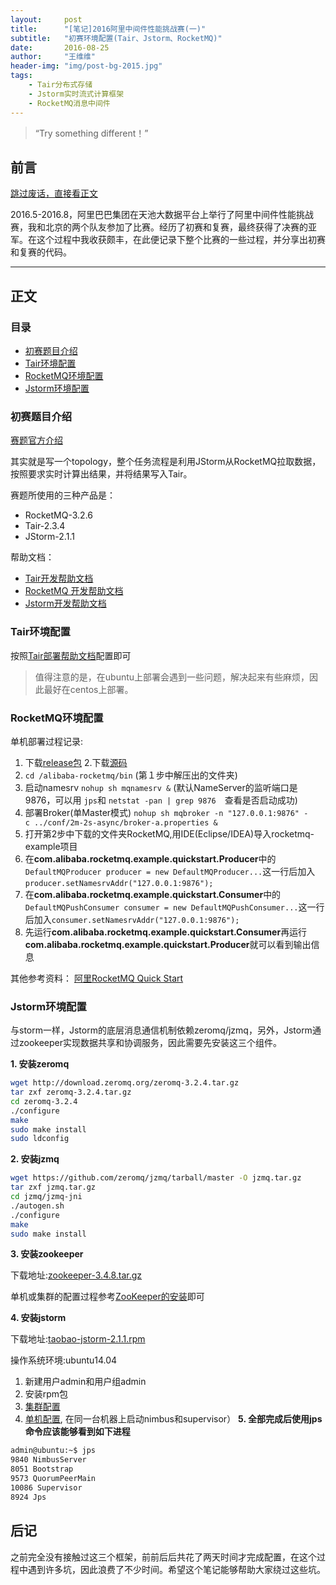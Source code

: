 ```yaml
---
layout:     post
title:      "[笔记]2016阿里中间件性能挑战赛(一)"
subtitle:   "初赛环境配置(Tair、Jstorm、RocketMQ)"
date:       2016-08-25
author:     "王维维"
header-img: "img/post-bg-2015.jpg"
tags:
    - Tair分布式存储
    - Jstorm实时流式计算框架
    - RocketMQ消息中间件
---
```


> “Try something different！”

## 前言<span id="前言" />

[跳过废话，直接看正文](#正文)

2016.5-2016.8，阿里巴巴集团在天池大数据平台上举行了阿里中间件性能挑战赛，我和北京的两个队友参加了比赛。经历了初赛和复赛，最终获得了决赛的亚军。在这个过程中我收获颇丰，在此便记录下整个比赛的一些过程，并分享出初赛和复赛的代码。

---

## 正文<span id = "正文" />

### 目录<span id="目录" />

* [初赛题目介绍](#初赛题目介绍)
* [Tair环境配置](#Tair环境配置)
* [RocketMQ环境配置](#RocketMQ环境配置)
* [Jstorm环境配置](#Jstorm环境配置)

### 初赛题目介绍<span id="初赛题目介绍" />

[赛题官方介绍](https://tianchi.shuju.aliyun.com/competition/information.htm?raceId=231533)

其实就是写一个topology，整个任务流程是利用JStorm从RocketMQ拉取数据，按照要求实时计算出结果，并将结果写入Tair。

赛题所使用的三种产品是：

* RocketMQ-3.2.6
* Tair-2.3.4
* JStorm-2.1.1

帮助文档：

* [Tair开发帮助文档](http://code.taobao.org/p/tair/wiki/index/)
* [RocketMQ 开发帮助文档](https://github.com/alibaba/RocketMQ)
* [Jstorm开发帮助文档](https://github.com/alibaba/jstorm/wiki/JStorm-Chinese-Documentation)

### Tair环境配置<span id="Tair环境配置" />

按照[Tair部署帮助文档](http://code.taobao.org/p/tair/wiki/deploy/)配置即可

> 值得注意的是，在ubuntu上部署会遇到一些问题，解决起来有些麻烦，因此最好在centos上部署。

### RocketMQ环境配置<span id="RocketMQ环境配置" />

单机部署过程记录:

1. 下载[release包](https://github.com/alibaba/RocketMQ/releases/download/v3.2.6/alibaba-rocketmq-3.2.6.tar.gz)
2.下载[源码](https://github.com/alibaba/RocketMQ)
3. `cd /alibaba-rocketmq/bin` (第１步中解压出的文件夹)
4. 启动namesrv
     `nohup sh mqnamesrv &`
    (默认NameServer的监听端口是9876，可以用 `jps`和 `netstat -pan | grep 9876`　查看是否启动成功)
5. 部署Broker(单Master模式)
`nohup sh mqbroker -n "127.0.0.1:9876" -c ../conf/2m-2s-async/broker-a.properties &`
6. 打开第2步中下载的文件夹RocketMQ,用IDE(Eclipse/IDEA)导入rocketmq-example项目
7. 在**com.alibaba.rocketmq.example.quickstart.Producer**中的`DefaultMQProducer producer = new DefaultMQProducer...`这一行后加入`producer.setNamesrvAddr("127.0.0.1:9876");`
8. 在**com.alibaba.rocketmq.example.quickstart.Consumer**中的`DefaultMQPushConsumer consumer = new DefaultMQPushConsumer...`这一行后加入`consumer.setNamesrvAddr("127.0.0.1:9876");`
9. 先运行**com.alibaba.rocketmq.example.quickstart.Consumer**再运行**com.alibaba.rocketmq.example.quickstart.Producer**就可以看到输出信息

其他参考资料：
[阿里RocketMQ Quick Start](http://blog.csdn.net/a19881029/article/details/34446629)

### Jstorm环境配置<span id="Jstorm环境配置" />

与storm一样，Jstorm的底层消息通信机制依赖zeromq/jzmq，另外，Jstorm通过zookeeper实现数据共享和协调服务，因此需要先安装这三个组件。

**1. 安装zeromq**

```bash
wget http://download.zeromq.org/zeromq-3.2.4.tar.gz
tar zxf zeromq-3.2.4.tar.gz
cd zeromq-3.2.4
./configure
make
sudo make install
sudo ldconfig
```

**2. 安装jzmq**

```bash
wget https://github.com/zeromq/jzmq/tarball/master -O jzmq.tar.gz
tar zxf jzmq.tar.gz
cd jzmq/jzmq-jni
./autogen.sh
./configure
make
sudo make install
```

**3. 安装zookeeper**

下载地址:[zookeeper-3.4.8.tar.gz](http://apache.claz.org/zookeeper/stable/zookeeper-3.4.8.tar.gz)

单机或集群的配置过程参考[ZooKeeper的安装](http://blog.csdn.net/hi_kevin/article/details/7089358)即可

**4. 安装jstorm**

下载地址:[taobao-jstorm-2.1.1.rpm](https://github.com/alibaba/jstorm/wiki/Downloads中的taobao-jstorm-2.1.1.rpm)

操作系统环境:ubuntu14.04

1. 新建用户admin和用户组admin
2. 安装rpm包
3. [集群配置](http://blog.csdn.net/leishenop/article/details/51385567)
4. [单机配置](https://github.com/alibaba/jstorm/wiki/%E5%A6%82%E4%BD%95%E5%AE%89%E8%A3%85), 在同一台机器上启动nimbus和supervisor）
**5. 全部完成后使用jps命令应该能够看到如下进程**

```bash
admin@ubuntu:~$ jps
9840 NimbusServer
8051 Bootstrap
9573 QuorumPeerMain
10086 Supervisor
8924 Jps
```

## 后记<span id="后记" />

之前完全没有接触过这三个框架，前前后后共花了两天时间才完成配置，在这个过程中遇到许多坑，因此浪费了不少时间。希望这个笔记能够帮助大家绕过这些坑。